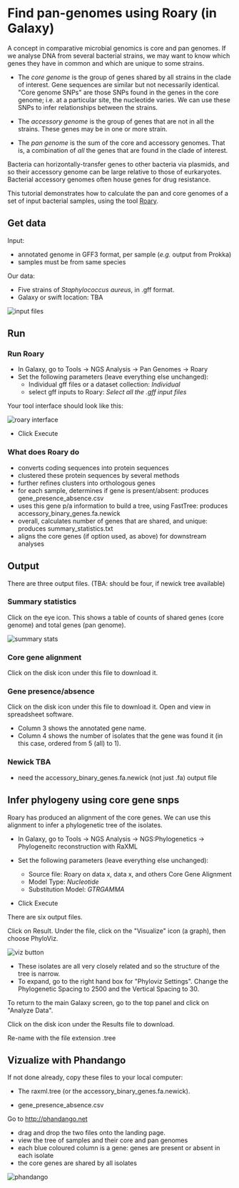 # Find pan-genomes using Roary (in Galaxy)

A concept in comparative microbial genomics is core and pan genomes. If we analyse DNA from several bacterial strains, we may want to know which genes they have in common and which are unique to some strains.

- The *core genome* is the group of genes shared by all strains in the clade of interest. Gene sequences are similar but not necessarily identical. "Core genome SNPs" are those SNPs found in the genes in the core genome; i.e. at a particular site, the nucleotide varies. We can use these SNPs to infer relationships between the strains.

- The *accessory genome* is the group of genes that are not in all the strains. These genes may be in one or more strain.

- The *pan genome* is the sum of the core and accessory genomes. That is, a combination of *all* the genes that are found in the clade of interest.

Bacteria can horizontally-transfer genes to other bacteria via plasmids, and so their accessory genome can be large relative to those of eurkaryotes. Bacterial accessory genomes often house genes for drug resistance.

This tutorial demonstrates how to calculate the pan and core genomes of a set of input bacterial samples, using the tool [Roary](https://sanger-pathogens.github.io/Roary/).

## Get data

Input:

- annotated genome in GFF3 format, per sample (*e.g.* output from Prokka)
- samples must be from same species

Our data:

- Five strains of *Staphylococcus aureus*, in .gff format.
- Galaxy or swift location: TBA

<!-- depends on data release policy-->

![input files](images/input.png)

## Run

### Run Roary

- In Galaxy, go to <ss>Tools &rarr; NGS Analysis &rarr; Pan Genomes &rarr; Roary</ss>  
- Set the following parameters (leave everything else unchanged):
    - <ss>Individual gff files or a dataset collection</ss>: *Individual*
    - <ss>select gff inputs to Roary</ss>: *Select all the .gff input files*

Your tool interface should look like this:

![roary interface](images/roary_interface.png)

- Click <ss>Execute</ss>

### What does Roary do

- converts coding sequences into protein sequences
- clustered these protein sequences by several methods
- further refines clusters into orthologous genes
- for each sample, determines if gene is present/absent: produces <fn>gene_presence_absence.csv</fn>
- uses this gene p/a information to build a tree, using FastTree: produces <fn>accessory_binary_genes.fa.newick</fn>
- overall, calculates number of genes that are shared, and unique: produces <fn>summary_statistics.txt</fn>
- aligns the core genes (if option used, as above) for downstream analyses

## Output

There are three output files. (TBA: should be four, if newick tree available)

### Summary statistics

Click on the eye icon. This shows a table of counts of shared genes (core genome) and total genes (pan genome).

 ![summary stats](images/summary_stats.png)


### Core gene alignment

Click on the disk icon under this file to download it.


### Gene presence/absence

Click on the disk icon under this file to download it. Open and view in spreadsheet software.

  - Column 3 shows the annotated gene name.
  - Column 4 shows the number of isolates that the gene was found it (in this case, ordered from 5 (all) to 1).

### Newick TBA

- need the accessory_binary_genes.fa.newick (not just .fa) output file

## Infer phylogeny using core gene snps

<!-- [Optional step. Or use .nwk tree from gene p/a] -->

Roary has produced an alignment of the core genes. We can use this alignment to infer a phylogenetic tree of the isolates.

- In Galaxy, go to <ss>Tools &rarr; NGS Analysis &rarr; NGS:Phylogenetics &rarr; Phylogeneitc reconstruction with RaXML</ss>  
- Set the following parameters (leave everything else unchanged):
    - <ss>Source file</ss>: <fn>Roary on data x, data x, and others Core Gene Alignment</fn>
    - <ss>Model Type</ss>: *Nucleotide*
    - <ss>Substitution Model</ss>: *GTRGAMMA*

- Click <ss>Execute</ss>

There are six output files.

Click on <ss>Result</ss>. Under the file, click on the "Visualize" icon (a graph), then choose PhyloViz.

![viz button](images/viz_button.png)

<!--[Need to rename these isolates instead of temp0 etc]-->

  - These isolates are all very closely related and so the structure of the tree is narrow.
  - To expand, go to the right hand box for "Phyloviz Settings". Change the Phylogenetic Spacing to 2500 and the Vertical Spacing to 30.

To return to the main Galaxy screen, go to the top panel and click on "Analyze Data".

Click on the disk icon under the <fn>Results</fn> file to download.

Re-name with the file extension <fn>.tree</fn>

## Vizualize with Phandango

If not done already, copy these files to your local computer:

- The <fn>raxml.tree</fn> (or the <fn>accessory_binary_genes.fa.newick</fn>).

- <fn>gene_presence_absence.csv</fn>

Go to <http://phandango.net>

- drag and drop the two files onto the landing page.
- view the tree of samples and their core and pan genomes
- each blue coloured column is a gene: genes are present or absent in each isolate
- the core genes are shared by all isolates



![phandango](images/phandango.png)
